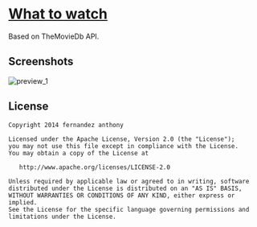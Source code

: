 # [What to watch](https://play.google.com/store/apps/details?id=genyus.com.whichmovie) 

Based on TheMovieDb API.

## Screenshots
![preview_1](https://lh3.googleusercontent.com/5vQq4lgxysaI6G_vIO9C0DCNH-T6d4Yp1qEL3mhp5LMAdgsAYlzPMLhtC7ftoLlyBw=h900-rw)

## License

````
Copyright 2014 fernandez anthony

Licensed under the Apache License, Version 2.0 (the "License");
you may not use this file except in compliance with the License.
You may obtain a copy of the License at

   http://www.apache.org/licenses/LICENSE-2.0

Unless required by applicable law or agreed to in writing, software
distributed under the License is distributed on an "AS IS" BASIS,
WITHOUT WARRANTIES OR CONDITIONS OF ANY KIND, either express or implied.
See the License for the specific language governing permissions and
limitations under the License.
